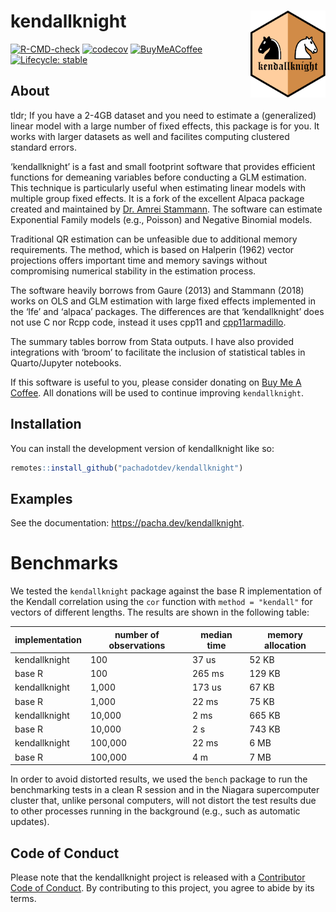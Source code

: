 
<!-- README.md is generated from README.Rmd. Please edit that file -->

# kendallknight <img src="man/figures/logo.svg" align="right" height="139" alt="" />

<!-- badges: start -->

[![R-CMD-check](https://github.com/pachadotdev/kendallknight/actions/workflows/R-CMD-check.yaml/badge.svg)](https://github.com/pachadotdev/kendallknight/actions/workflows/R-CMD-check.yaml)
[![codecov](https://codecov.io/gh/pachadotdev/kendallknight/graph/badge.svg?token=kDP0pWmfRk)](https://codecov.io/gh/pachadotdev/kendallknight)
[![BuyMeACoffee](https://raw.githubusercontent.com/pachadotdev/buymeacoffee-badges/main/bmc-donate-yellow.svg)](https://www.buymeacoffee.com/pacha)
[![Lifecycle:
stable](https://img.shields.io/badge/lifecycle-stable-brightgreen.svg)](https://lifecycle.r-lib.org/articles/stages.html#stable)
<!-- badges: end -->

## About

tldr; If you have a 2-4GB dataset and you need to estimate a
(generalized) linear model with a large number of fixed effects, this
package is for you. It works with larger datasets as well and facilites
computing clustered standard errors.

‘kendallknight’ is a fast and small footprint software that provides
efficient functions for demeaning variables before conducting a GLM
estimation. This technique is particularly useful when estimating linear
models with multiple group fixed effects. It is a fork of the excellent
Alpaca package created and maintained by [Dr. Amrei
Stammann](https://github.com/amrei-stammann). The software can estimate
Exponential Family models (e.g., Poisson) and Negative Binomial models.

Traditional QR estimation can be unfeasible due to additional memory
requirements. The method, which is based on Halperin (1962) vector
projections offers important time and memory savings without
compromising numerical stability in the estimation process.

The software heavily borrows from Gaure (2013) and Stammann (2018) works
on OLS and GLM estimation with large fixed effects implemented in the
‘lfe’ and ‘alpaca’ packages. The differences are that ‘kendallknight’
does not use C nor Rcpp code, instead it uses cpp11 and
[cpp11armadillo](https://github.com/pachadotdev/cpp11armadillo).

The summary tables borrow from Stata outputs. I have also provided
integrations with ‘broom’ to facilitate the inclusion of statistical
tables in Quarto/Jupyter notebooks.

If this software is useful to you, please consider donating on [Buy Me A
Coffee](https://buymeacoffee.com/pacha). All donations will be used to
continue improving `kendallknight`.

## Installation

You can install the development version of kendallknight like so:

``` r
remotes::install_github("pachadotdev/kendallknight")
```

## Examples

See the documentation: <https://pacha.dev/kendallknight>.

# Benchmarks

We tested the `kendallknight` package against the base R implementation
of the Kendall correlation using the `cor` function with `method =
"kendall"` for vectors of different lengths. The results are shown in
the following table:

| implementation | number of observations | median time | memory allocation |
| -------------- | ---------------------- | ----------- | ----------------- |
| kendallknight  | 100                    | 37 us       | 52 KB             |
| base R         | 100                    | 265 ms      | 129 KB            |
| kendallknight  | 1,000                  | 173 us      | 67 KB             |
| base R         | 1,000                  | 22 ms       | 75 KB             |
| kendallknight  | 10,000                 | 2 ms        | 665 KB            |
| base R         | 10,000                 | 2 s         | 743 KB            |
| kendallknight  | 100,000                | 22 ms       | 6 MB              |
| base R         | 100,000                | 4 m         | 7 MB              |

In order to avoid distorted results, we used the `bench` package to run
the benchmarking tests in a clean R session and in the Niagara
supercomputer cluster that, unlike personal computers, will not distort
the test results due to other processes running in the background (e.g.,
such as automatic updates).

## Code of Conduct

Please note that the kendallknight project is released with a
[Contributor Code of
Conduct](https://contributor-covenant.org/version/2/1/CODE_OF_CONDUCT.html).
By contributing to this project, you agree to abide by its terms.
